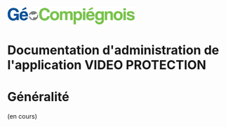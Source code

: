 ![picto](img/Logo_web-GeoCompiegnois.png)

# Documentation d'administration de l'application VIDEO PROTECTION #

# Généralité

(en cours)
